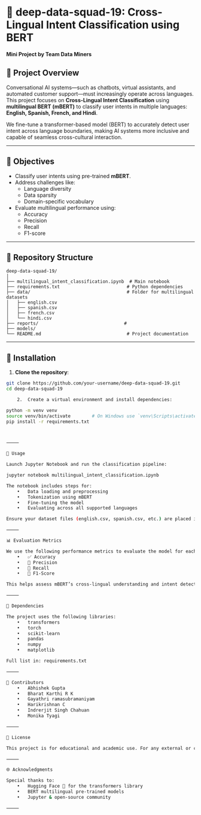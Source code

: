 # 🧠 deep-data-squad-19: Cross-Lingual Intent Classification using BERT

**Mini Project by Team Data Miners**

## 📌 Project Overview

Conversational AI systems—such as chatbots, virtual assistants, and automated customer support—must increasingly operate across languages. This project focuses on **Cross-Lingual Intent Classification** using **multilingual BERT (mBERT)** to classify user intents in multiple languages: **English, Spanish, French, and Hindi**.

We fine-tune a transformer-based model (BERT) to accurately detect user intent across language boundaries, making AI systems more inclusive and capable of seamless cross-cultural interaction.

---

## 🎯 Objectives

- Classify user intents using pre-trained **mBERT**.
- Address challenges like:
  - Language diversity
  - Data sparsity
  - Domain-specific vocabulary
- Evaluate multilingual performance using:
  - Accuracy
  - Precision
  - Recall
  - F1-score

---

## 📂 Repository Structure

```
deep-data-squad-19/
│
├── multilingual_intent_classification.ipynb  # Main notebook
├── requirements.txt                         # Python dependencies
├── data/                                    # Folder for multilingual datasets
│   ├── english.csv
│   ├── spanish.csv
│   ├── french.csv
│   └── hindi.csv
├── reports/								#
├── models/        
└── README.md                                # Project documentation
```
---

## 🔧 Installation

1. **Clone the repository**:

```bash
git clone https://github.com/your-username/deep-data-squad-19.git
cd deep-data-squad-19

	2.	Create a virtual environment and install dependencies:

python -m venv venv
source venv/bin/activate        # On Windows use `venv\Scripts\activate`
pip install -r requirements.txt



⸻

🚀 Usage

Launch Jupyter Notebook and run the classification pipeline:

jupyter notebook multilingual_intent_classification.ipynb

The notebook includes steps for:
	•	Data loading and preprocessing
	•	Tokenization using mBERT
	•	Fine-tuning the model
	•	Evaluating across all supported languages

Ensure your dataset files (english.csv, spanish.csv, etc.) are placed inside the data/ folder.

⸻

📊 Evaluation Metrics

We use the following performance metrics to evaluate the model for each language:
	•	✅ Accuracy
	•	📍 Precision
	•	🔁 Recall
	•	🏅 F1-Score

This helps assess mBERT’s cross-lingual understanding and intent detection capability.

⸻

🧪 Dependencies

The project uses the following libraries:
	•	transformers
	•	torch
	•	scikit-learn
	•	pandas
	•	numpy
	•	matplotlib

Full list in: requirements.txt

⸻

🤝 Contributors
	•	Abhishek Gupta
	•	Bharat Karthi R K
    •	Gayathri ramasubramaniyam
	•	Harikrishnan C
    •	Indrerjit Singh Chahuan
	•	Monika Tyagi

⸻

📜 License

This project is for educational and academic use. For any external or commercial usage, please contact the authors.

⸻

🌐 Acknowledgments

Special thanks to:
	•	Hugging Face 🤗 for the transformers library
	•	BERT multilingual pre-trained models
	•	Jupyter & open-source community

⸻
